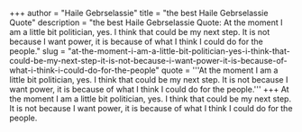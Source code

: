 +++
author = "Haile Gebrselassie"
title = "the best Haile Gebrselassie Quote"
description = "the best Haile Gebrselassie Quote: At the moment I am a little bit politician, yes. I think that could be my next step. It is not because I want power, it is because of what I think I could do for the people."
slug = "at-the-moment-i-am-a-little-bit-politician-yes-i-think-that-could-be-my-next-step-it-is-not-because-i-want-power-it-is-because-of-what-i-think-i-could-do-for-the-people"
quote = '''At the moment I am a little bit politician, yes. I think that could be my next step. It is not because I want power, it is because of what I think I could do for the people.'''
+++
At the moment I am a little bit politician, yes. I think that could be my next step. It is not because I want power, it is because of what I think I could do for the people.
